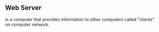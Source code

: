 ## Web Server ##
Is a computer that provides information to other computers called "clients" on computer network.